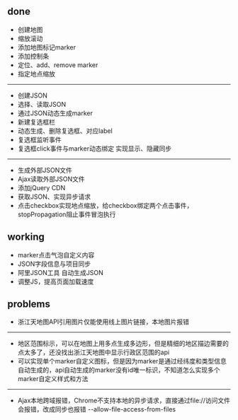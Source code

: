 done
---
- 创建地图
- 缩放滚动
- 添加地图标记marker
- 添加控制条
- 定位、add、remove marker
- 指定地点缩放
---
- 创建JSON
- 选择、读取JSON
- 通过JSON动态生成marker
- 新建复选框栏
- 动态生成、删除复选框、对应label
- 复选框监听事件
- 复选框click事件与marker动态绑定 实现显示、隐藏同步
---
- 生成外部JSON文件
- Ajax读取外部JSON文件
- 添加jQuery CDN
- 获取JSON、实现异步请求
- 点击checkbox实现地点缩放，给checkbox绑定两个点击事件，stopPropagation阻止事件冒泡执行

working
---
- marker点击气泡自定义内容
- JSON字段信息与项目同步
- 阿里JSON工具 自动生成JSON
- 调整JS，提高页面加载速度

problems
---
- 浙江天地图API引用图片仅能使用线上图片链接，本地图片报错
---
- 地区范围标示，可以在地图上用多点生成多边形，但是精细的地区描边需要的点太多了，还没找出浙江天地图中显示行政区范围的api
- 可以实现单个marker自定义图标，但是因为marker是通过经纬度和类型信息自动生成的，api自动生成的marker没有id唯一标识，不知道怎么实现多个marker自定义样式和方法
---
- Ajax本地跨域报错，Chrome不支持本地的异步请求，直接通过file://访问文件会报错，改成同步也报错 --allow-file-access-from-files
